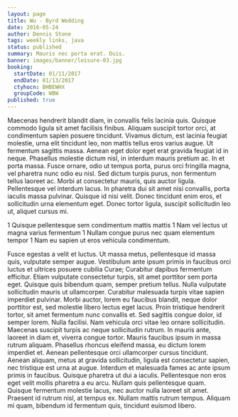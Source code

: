 ```yaml
---
layout: page
title: Wu - Byrd Wedding
date: 2016-05-24
author: Dennis Stone
tags: weekly links, java
status: published
summary: Mauris nec porta erat. Duis.
banner: images/banner/leisure-03.jpg
booking:
  startDate: 01/11/2017
  endDate: 01/13/2017
  ctyhocn: BHBEWHX
  groupCode: WBW
published: true
---
```

Maecenas hendrerit blandit diam, in convallis felis lacinia quis. Quisque commodo ligula sit amet facilisis finibus. Aliquam suscipit tortor orci, at condimentum sapien posuere tincidunt. Vivamus dictum, est lacinia feugiat molestie, urna elit tincidunt leo, non mattis tellus eros varius augue. Ut fermentum sagittis massa. Aenean eget dolor eget erat gravida feugiat id in neque. Phasellus molestie dictum nisl, in interdum mauris pretium ac. In et porta massa. Fusce ornare, odio ut tempus porta, purus orci fringilla magna, vel pharetra nunc odio eu nisl. Sed dictum turpis purus, non fermentum tellus laoreet ac. Morbi at consectetur mauris, quis auctor ligula. Pellentesque vel interdum lacus. In pharetra dui sit amet nisi convallis, porta iaculis massa pulvinar. Quisque id nisi velit. Donec tincidunt enim eros, et sollicitudin urna elementum eget. Donec tortor ligula, suscipit sollicitudin leo ut, aliquet cursus mi.

1 Quisque pellentesque sem condimentum mattis mattis
1 Nam vel lectus ut magna varius fermentum
1 Nullam congue purus nec quam elementum tempor
1 Nam eu sapien ut eros vehicula condimentum.

Fusce egestas a velit et luctus. Ut massa metus, pellentesque id massa quis, vulputate semper augue. Vestibulum ante ipsum primis in faucibus orci luctus et ultrices posuere cubilia Curae; Curabitur dapibus fermentum efficitur. Etiam vulputate consectetur turpis, sit amet porttitor sem porta eget. Quisque quis bibendum quam, semper pretium tellus. Nulla vulputate sollicitudin mauris ut ullamcorper. Curabitur malesuada turpis vitae sapien imperdiet pulvinar. Morbi auctor, lorem eu faucibus blandit, neque dolor porttitor est, sed molestie libero lectus eget lacus. Proin tristique hendrerit tortor, sit amet fermentum nunc convallis et. Sed sagittis congue dolor, id semper lorem. Nulla facilisi.
Nam vehicula orci vitae leo ornare sollicitudin. Maecenas suscipit turpis ac neque sollicitudin rutrum. In mauris ante, laoreet in diam et, viverra congue tortor. Mauris faucibus ipsum in massa rutrum aliquam. Phasellus rhoncus eleifend massa, eu dictum lorem imperdiet et. Aenean pellentesque orci ullamcorper cursus tincidunt. Aenean aliquam, metus at gravida sollicitudin, ligula est consectetur sapien, nec tristique est urna at augue. Interdum et malesuada fames ac ante ipsum primis in faucibus. Quisque pharetra ut dui a iaculis. Pellentesque non eros eget velit mollis pharetra a eu arcu. Nullam quis pellentesque quam. Quisque fermentum molestie lacus, nec auctor nulla laoreet sit amet. Praesent id rutrum nisl, at tempus ex. Nullam mattis rutrum tempus. Aliquam mi quam, bibendum id fermentum quis, tincidunt euismod libero.
